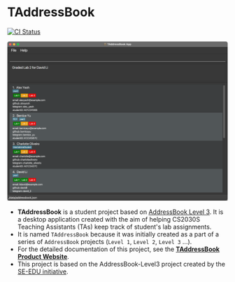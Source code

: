 # TAddressBook
[![CI Status](https://github.com/se-edu/addressbook-level3/workflows/Java%20CI/badge.svg)](https://github.com/AY2122S2-CS2103-F10-1/tp/actions)

![Ui](docs/images/Ui.png)

* **TAddressBook** is a student project based on [AddressBook Level 3](https://github.com/se-edu/addressbook-level3). It is a desktop application created with the aim of helping CS2030S Teaching Assistants (TAs) keep track of student's lab assignments.
* It is named `TAddressBook` because it was initially created as a part of a series of `AddressBook` projects (`Level 1`, `Level 2`, `Level 3` ...).
* For the detailed documentation of this project, see the **[TAddressBook Product Website](https://ay2122s2-cs2103-f10-1.github.io/tp/)**.
* This project is based on the AddressBook-Level3 project created by the [SE-EDU initiative](https://se-education.org).
